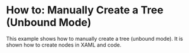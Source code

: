 # How to: Manually Create a Tree (Unbound Mode)


<p>This example shows how to manually create a tree (unbound mode). It is shown how to create nodes in XAML and code.</p>

<br/>


